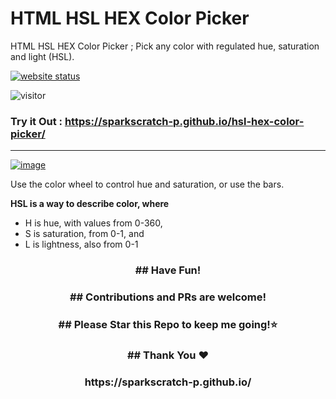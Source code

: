 # HTML HSL HEX Color Picker
HTML HSL HEX Color Picker ; Pick any color with regulated hue, saturation and light (HSL).

[![website status](https://img.shields.io/website.svg?down_color=red&down_message=down&up_color=green&up_message=up&url=http%3A%2F%2Fsparkscratch-p.github.io/hsl-hex-color-picker/)](https://sparkscratch-p.github.io/)

![visitor](https://visitor-badge.glitch.me/badge?page_id=hsl-hex-color-picker.visitor-badge&left_text=Visitors)


### Try it Out : https://sparkscratch-p.github.io/hsl-hex-color-picker/


---

[![image](https://user-images.githubusercontent.com/73777108/146122488-945c53f6-ca8c-4a47-98dd-5f45e3a103af.png)](https://sparkscratch-p.github.io/hsl-hex-color-picker/)


Use the color wheel to control hue and saturation, or use the bars.

**HSL is a way to describe color, where**

- H is hue, with values from 0-360,
- S is saturation, from 0-1, and
- L is lightness, also from 0-1


<h3 align="center">
## Have Fun!
</h3>

<h3 align="center">
## Contributions and PRs are welcome!
</h3>


  
<h3 align="center">
## Please Star this Repo to keep me going!⭐
</h3>

<h3 align="center">
## Thank You ❤️
</h3>

<h3 align="center">
https://sparkscratch-p.github.io/
</h3>

